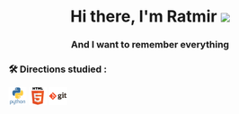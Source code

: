 <h1 align="center">Hi there, I'm Ratmir</a> 
<img src="https://github.com/blackcater/blackcater/raw/main/images/Hi.gif" height="32"/></h1>
<h3 align="center">And I want to remember everything</h3>

### :hammer_and_wrench: Directions studied :
<div>
<img src="https://github.com/devicons/devicon/blob/master/icons/python/python-original-wordmark.svg" height="32">
<img src="https://github.com/devicons/devicon/blob/master/icons/html5/html5-original-wordmark.svg" height="32">
<img src="https://github.com/devicons/devicon/blob/master/icons/git/git-original-wordmark.svg " height="32">
</div>
